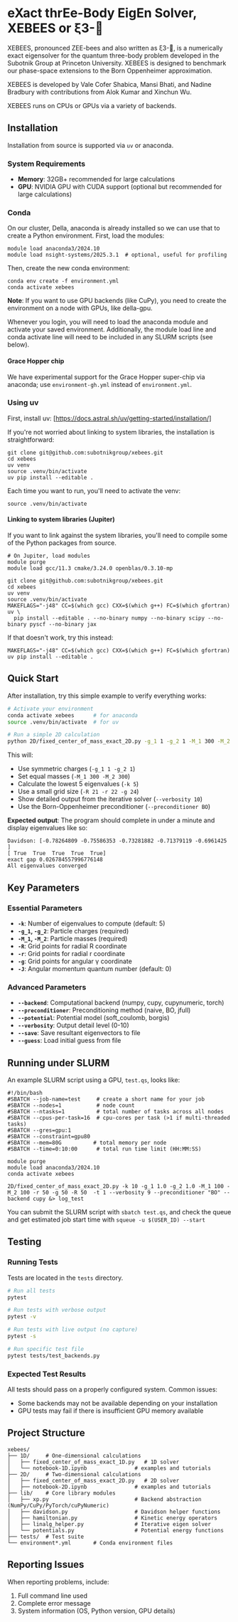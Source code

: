 # eXact thrEe-Body EigEn Solver, XEBEES or ξ3-🐝
XEBEES, pronounced ZEE-bees and also written as ξ3-🐝, is a
numerically exact eigensolver for the quantum three-body problem
developed in the Subotnik Group at Princeton University. XEBEES is
designed to benchmark our phase-space extensions to the Born
Oppenheimer approximation.

XEBEES is developed by Vale Cofer Shabica, Mansi Bhati, and Nadine
Bradbury with contributions from Alok Kumar and Xinchun Wu.

XEBEES runs on CPUs or GPUs via a variety of backends.


## Installation
Installation from source is supported via `uv` or anaconda.

### System Requirements
- **Memory**: 32GB+ recommended for large calculations
- **GPU**: NVIDIA GPU with CUDA support (optional but recommended for large calculations)

### Conda
On our cluster, Della, anaconda is already installed so we can use that to create a Python environment. First, load the modules:
```
module load anaconda3/2024.10
module load nsight-systems/2025.3.1  # optional, useful for profiling
```
Then, create the new conda environment:
```
conda env create -f environment.yml
conda activate xebees
```
**Note**: If you want to use GPU backends (like CuPy), you need to create the environment on a node with GPUs, like della-gpu.

Whenever you login, you will need to load the anaconda module and activate your saved environment. Additionally, the module load line and conda activate line will need to be included in any SLURM scripts (see below).

#### Grace Hopper chip
We have experimental support for the Grace Hopper super-chip via anaconda; use `environment-gh.yml` instead of `environment.yml`.

### Using uv
First, install uv:
[https://docs.astral.sh/uv/getting-started/installation/]

If you're not worried about linking to system libraries, the installation is straightforward:
```
git clone git@github.com:subotnikgroup/xebees.git
cd xebees
uv venv
source .venv/bin/activate
uv pip install --editable .
```

Each time you want to run, you'll need to activate the venv:
```
source .venv/bin/activate
```

#### Linking to system libraries (Jupiter)
If you want to link against the system libraries, you'll need to compile some of the Python packages from source.
```
# On Jupiter, load modules
module purge
module load gcc/11.3 cmake/3.24.0 openblas/0.3.10-mp

git clone git@github.com:subotnikgroup/xebees.git
cd xebees
uv venv
source .venv/bin/activate
MAKEFLAGS="-j48" CC=$(which gcc) CXX=$(which g++) FC=$(which gfortran) uv \
  pip install --editable . --no-binary numpy --no-binary scipy --no-binary pyscf --no-binary jax
```
If that doesn't work, try this instead:
```
MAKEFLAGS="-j48" CC=$(which gcc) CXX=$(which g++) FC=$(which gfortran) uv pip install --editable .
```

## Quick Start

After installation, try this simple example to verify everything works:

```bash
# Activate your environment
conda activate xebees      # for anaconda
source .venv/bin/activate  # for uv

# Run a simple 2D calculation
python 2D/fixed_center_of_mass_exact_2D.py -g_1 1 -g_2 1 -M_1 300 -M_2 300 -k 5 -R 21 -r 22 -g 24 --verbosity 10 --preconditioner BO
```

This will:
- Use symmetric charges (`-g_1 1 -g_2 1`)
- Set equal masses (`-M_1 300 -M_2 300`)
- Calculate the lowest 5 eigenvalues (`-k 5`)
- Use a small grid size (`-R 21 -r 22 -g 24`)
- Show detailed output from the iterative solver (`--verbosity 10`)
- Use the Born-Oppenheimer preconditioner (`--preconditioner BO`)

**Expected output**: The program should complete in under a minute and display eigenvalues like so:
```
Davidson: [-0.78264809 -0.75586353 -0.73281882 -0.71379119 -0.6961425 ]
[ True  True  True  True  True]
exact gap 0.026784557996776148
All eigenvalues converged
```

## Key Parameters

### Essential Parameters
- **`-k`**: Number of eigenvalues to compute (default: 5)
- **`-g_1`, `-g_2`**: Particle charges (required)
- **`-M_1`, `-M_2`**: Particle masses (required)
- **`-R`**: Grid points for radial R coordinate
- **`-r`**: Grid points for radial r coordinate
- **`-g`**: Grid points for angular γ coordinate
- **`-J`**: Angular momentum quantum number (default: 0)

### Advanced Parameters
- **`--backend`**: Computational backend (numpy, cupy, cupynumeric, torch)
- **`--preconditioner`**: Preconditioning method (naive, BO, jfull)
- **`--potential`**: Potential model (soft_coulomb, borgis)
- **`--verbosity`**: Output detail level (0-10)
- **`--save`**: Save resultant eigenvectors to file
- **`--guess`**: Load initial guess from file


## Running under SLURM
An example SLURM script using a GPU, `test.qs`, looks like:
```
#!/bin/bash
#SBATCH --job-name=test     # create a short name for your job
#SBATCH --nodes=1           # node count
#SBATCH --ntasks=1          # total number of tasks across all nodes
#SBATCH --cpus-per-task=16  # cpu-cores per task (>1 if multi-threaded tasks)
#SBATCH --gres=gpu:1
#SBATCH --constraint=gpu80
#SBATCH --mem=80G          # total memory per node
#SBATCH --time=0:10:00      # total run time limit (HH:MM:SS)

module purge
module load anaconda3/2024.10
conda activate xebees

2D/fixed_center_of_mass_exact_2D.py -k 10 -g_1 1.0 -g_2 1.0 -M_1 100 -M_2 100 -r 50 -g 50 -R 50  -t 1 --verbosity 9 --preconditioner "BO" --backend cupy &> log_test
```
You can submit the SLURM script with `sbatch test.qs`, and check the queue and get estimated job start time with `squeue -u $(USER_ID) --start`

## Testing

### Running Tests
Tests are located in the `tests` directory.

```bash
# Run all tests
pytest

# Run tests with verbose output
pytest -v

# Run tests with live output (no capture)
pytest -s

# Run specific test file
pytest tests/test_backends.py
```

### Expected Test Results
All tests should pass on a properly configured system. Common issues:
- Some backends may not be available depending on your installation
- GPU tests may fail if there is insufficient GPU memory available


## Project Structure

```
xebees/
├── 1D/     # One-dimensional calculations
│   ├── fixed_center_of_mass_exact_1D.py   # 1D solver
│   └── notebook-1D.ipynb               # examples and tutorials
├── 2D/     # Two-dimensional calculations
│   ├── fixed_center_of_mass_exact_2D.py   # 2D solver
│   ├── notebook-2D.ipynb               # examples and tutorials
├── lib/    # Core library modules
│   ├── xp.py                           # Backend abstraction (NumPy/CuPy/PyTorch/cuPyNumeric)
│   ├── davidson.py                     # Davidson helper functions
│   ├── hamiltonian.py                  # Kinetic energy operators
│   ├── linalg_helper.py                # Iterative eigen solver
│   └── potentials.py                   # Potential energy functions
├── tests/  # Test suite
└── environment*.yml       # Conda environment files
```

## Reporting Issues
When reporting problems, include:
1. Full command line used
2. Complete error message
3. System information (OS, Python version, GPU details)
